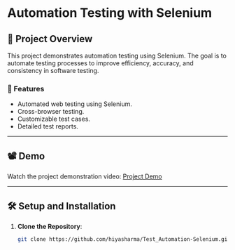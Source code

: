 # Automation Testing with Selenium

## 📌 Project Overview
This project demonstrates automation testing using Selenium. The goal is to automate testing processes to improve efficiency, accuracy, and consistency in software testing.

### 🚀 Features
- Automated web testing using Selenium.
- Cross-browser testing.
- Customizable test cases.
- Detailed test reports.

---

## 📽️ Demo
Watch the project demonstration video: [Project Demo](<https://drive.google.com/file/d/1ErIejOymNyuSjxyalwiToDZIBuacYOX4/view?usp=sharing>)

---

## 🛠️ Setup and Installation

1. **Clone the Repository**: 
   ```bash
   git clone https://github.com/hiyasharma/Test_Automation-Selenium.git
